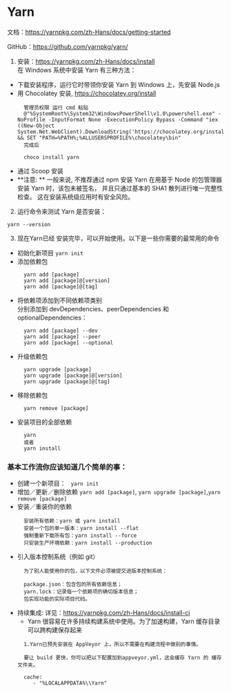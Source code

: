# Yarn

文档：https://yarnpkg.com/zh-Hans/docs/getting-started

GitHub：https://github.com/yarnpkg/yarn/

1. 安装：https://yarnpkg.com/zh-Hans/docs/install  
  在 Windows 系统中安装 Yarn 有三种方法：
  - 下载安装程序，运行它时带领你安装 Yarn 到 Windows 上，先安装 Node.js
  - 用 Chocolatey 安装, https://chocolatey.org/install
    ```
      管理员权限 运行 cmd 粘贴
      @"%SystemRoot%\System32\WindowsPowerShell\v1.0\powershell.exe" -NoProfile -InputFormat None -ExecutionPolicy Bypass -Command "iex ((New-Object System.Net.WebClient).DownloadString('https://chocolatey.org/install.ps1'))" && SET "PATH=%PATH%;%ALLUSERSPROFILE%\chocolatey\bin"
      完成后

      choco install yarn
    ```
  - 通过 Scoop 安装
  - **注意: ** 一般来说, 不推荐通过 npm 安装 Yarn 在用基于 Node 的包管理器安装 Yarn 时，该包未被签名， 并且只通过基本的 SHA1 散列进行唯一完整性检查。 这在安装系统级应用时有安全风险。

2. 运行命令来测试 Yarn 是否安装：
```
yarn --version
```

3. 现在Yarn已经 安装完毕，可以开始使用。以下是一些你需要的最常用的命令
  - 初始化新项目  `yarn init`
  - 添加依赖包 
    ```
      yarn add [package]
      yarn add [package]@[version]
      yarn add [package]@[tag]
    ```
  - 将依赖项添加到不同依赖项类别  
    分别添加到 devDependencies、peerDependencies 和 optionalDependencies：
    ```
      yarn add [package] --dev
      yarn add [package] --peer 
      yarn add [package] --optional
    ```
  - 升级依赖包
    ```
      yarn upgrade [package]
      yarn upgrade [package]@[version]
      yarn upgrade [package]@[tag]
    ```
  - 移除依赖包
    ```
      yarn remove [package]
    ```
  - 安装项目的全部依赖
    ```
      yarn
      或者
      yarn install
    ```

### 基本工作流你应该知道几个简单的事：

* 创建一个新项目：   `yarn init`
* 增加／更新／删除依赖  `yarn add [package]`, `yarn upgrade [package]`,`yarn remove [package]`
* 安装／重装你的依赖  
  ```
    安装所有依赖：yarn 或 yarn install
    安装一个包的单一版本：yarn install --flat
    强制重新下载所有包：yarn install --force
    只安装生产环境依赖：yarn install --production
  ```
* 引入版本控制系统（例如 git）
  ```
    为了别人能使用你的包，以下文件必须被提交进版本控制系统：

    package.json：包含包的所有依赖信息；
    yarn.lock：记录每一个依赖项的确切版本信息；
    包实现功能的实际项目代码。
  ```
* 持续集成: 详见：https://yarnpkg.com/zh-Hans/docs/install-ci  
  - Yarn 很容易在许多持续构建系统中使用。为了加速构建，Yarn 缓存目录可以跨构建保存起来
  ```
    1.Yarn已预先安装在 AppVeyor 上，所以不需要在构建流程中做别的事情。

    要让 build 更快，你可以把以下配置加到appveyor.yml，这会缓存 Yarn 的 缓存文件夹。

    cache:
       - "%LOCALAPPDATA%\\Yarn"
  ```



